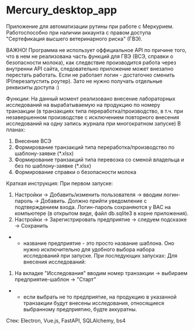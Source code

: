 # Mercury_desktop_app
Приложение для автоматизации рутины при работе с Меркурием.
Работоспособно при наличии аккаунта с правом доступа "Сертефикация высшего ветеринарного риска" (ГВЭ).

ВАЖНО! Программа не использует оффициальное API по причине того, что в нем не реализована часть функций для ГВЭ (ВСЭ, справки о безопасности молока), как следвствие производится работа через внутренни API сайта, следовательно приложение может внезапно перестать работать. Если не работает логин - достаточно сменить IP(перезапустить роутер). Зато не нужно получать отдельные реквизиты доступа :)

Функции:
На данный момент реализовано внесение лабораторных исследований на вырабатываемую на продукцию по номеру транзакции (в транзакциях типа переработка/производство, в т.ч. при незавершенном производстве с исключением повторного внесения исследований на одну запись журнала при многократном запуске)
В планах:
1. Внесение ВСЭ
2. Формирование транзакций типа переработка/производство по шаблону-заявке (*.xlsx)
3. Формирование транзакций типа перевозка со сменой владельца и без по шаблону-заявке (*.xlsx)
4. Формирование справки о безопасности молока

Краткая инструкция:
При первом запуске:
1. Настройки -> Добавить/изменить пользователя -> вводим логин-пароль -> Добавить. Должно прийти уведомление с подтверждением входа. Логин-пароль сохраняются у ВАС на компьютере (в открытом виде, файл db.sqlite3 в корне приложения).
2. Настройки -> Зарегистрировать предприятие -> следуем подсказке -> Сохранить
* - название предприятие - это просто название шаблона. Оно нужно исключительно для удобного выбора набора исследований при запуске.
При последующих запусках:
Для внесения исследований:
1. На вкладке "Исследования" вводим номер транзакции -> выбираем предприятие-шаблон -> "Старт"
* - если выбрать не то предприятие, на продукцию в указанной транзакции будут внесены исследования, относящиеся выбранному предприятию, будте аккуратны.

Стек: Electron, Vue.js, FastAPI, SQLAlchemy, bs4
